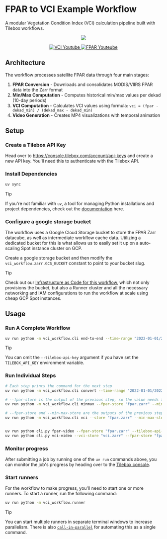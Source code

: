 # FPAR to VCI Example Workflow

A modular Vegetation Condition Index (VCI) calculation pipeline built with Tilebox workflows.

<p align="center">
  <img src="../VCI.png"></a>
</p>

<div align="center">
  <a href="https://youtu.be/s4wzyX9adWo">
    <img src="https://img.shields.io/badge/FPAR-View_on_Youtube-red?logo=youtube&style=flat-square" alt="VCI Youtube"/>
  </a>
  <a href="https://youtu.be/AGr1OB91ZPk">
    <img src="https://img.shields.io/badge/VCI-View_on_Youtube-red?logo=youtube&style=flat-square" alt="FPAR Youteube"/>
  </a>
</div>

## Architecture

The workflow processes satellite FPAR data through four main stages:

1. **FPAR Conversion** - Downloads and consolidates MODIS/VIIRS FPAR data into the Zarr format
2. **Min/Max Computation** - Computes historical min/max values per dekad (10-day periods)
3. **VCI Computation** - Calculates VCI values using formula: `vci = (fpar - dekad_min) / (dekad_max - dekad_min)`
4. **Video Generation** - Creates MP4 visualizations with temporal animation

## Setup

### Create a Tilebox API Key

Head over to https://console.tilebox.com/account/api-keys and create a new API key.
You'll need this to authenticate with the Tilebox API.

### Install Dependencies

```bash
uv sync
```

> [!TIP]
> If you're not familiar with `uv`, a tool for managing Python installations and project dependencies, check out the [documentation](https://docs.astral.sh/uv/#installation) here.

### Configure a google storage bucket

The workflow uses a Google Cloud Storage bucket to store the FPAR Zarr datacube, as well as intermediate workflow cache
data. Utilizing a dedicated bucket for this is what allows us to easily set it up on a auto-scaling Spot instance cluster
on GCP.

Create a google storage bucket and then modify the `vci_workflow.zarr.GCS_BUCKET` constant to point to your bucket slug.

> [!TIP]
> Check out our [Infrastructure as Code for this workflow](../infrastructure/), which not only provisions the bucket, but also a Runner cluster and all the necessary networking and IAM configurations to run the workflow at scale using cheap GCP Spot instances.

## Usage

### Run A Complete Workflow

```bash
uv run python -m vci_workflow.cli end-to-end --time-range "2022-01-01/2022-12-31" --tilebox-api-key <your-api-key>
```

> [!TIP]
> You can omit the `--tilebox-api-key` argument if you have set the `TILEBOX_API_KEY` environment variable.

### Run Individual Steps

```bash
# Each step prints the command for the next step
uv run python -m vci_workflow.cli convert --time-range "2022-01-01/2022-12-31" --fpar-store "fpar.zarr" --tilebox-api-key <your-api-key>

# --fpar-store is the output of the previous step, so the value needs to match
uv run python -m vci_workflow.cli minmax --fpar-store "fpar.zarr" --min-max-store "minmax.zarr" --tilebox-api-key <your-api-key>

# --fpar-store and --min-max-store are the outputs of the previous steps, so the values need to match
uv run python -m vci_workflow.cli vci --store "fpar.zarr" --min-max-store "minmax.zarr" --vci-store "vci.zarr" --tilebox-api-key <your-api-key>


uv run python cli.py fpar-video --fpar-store "fpar.zarr" --tilebox-api-key <your-api-key>
uv run python cli.py vci-video --vci-store "vci.zarr" --fpar-store "fpar.zarr" --tilebox-api-key <your-api-key>
```

### Monitor progress

After submitting a job by running one of the `uv run` commands above, you can monitor the job's progress by heading over to
the [Tilebox console](https://console.tilebox.com/workflows/jobs).

### Start runners

For the workflow to make progress, you'll need to start one or more runners. To start a runner, run the following command:

```bash
uv run python -m vci_workflow.runner
```

> [!TIP]
> You can start multiple runners in separate terminal windows to increase parallelism. There is also [`call-in-parallel`](https://github.com/tilebox/call-in-parallel) for automating this as a single command.
